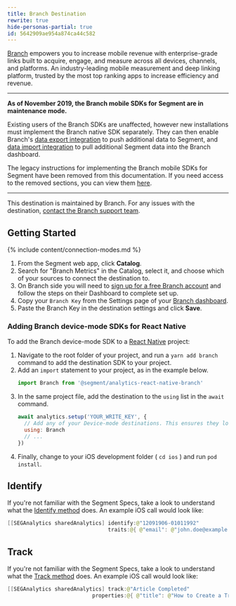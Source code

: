 ```yaml
---
title: Branch Destination
rewrite: true
hide-personas-partial: true
id: 5642909ae954a874ca44c582
---
```

[Branch](https://branch.io/?utm_source=segmentio&utm_medium=docs&utm_campaign=partners) empowers you to increase mobile revenue with enterprise-grade links built to acquire, engage, and measure across all devices, channels, and platforms. An industry-leading mobile measurement and deep linking platform, trusted by the most top ranking apps to increase efficiency and revenue.

---

**As of November 2019, the Branch mobile SDKs for Segment are in maintenance mode.**

Existing users of the Branch SDKs are unaffected, however new installations must implement the Branch native SDK separately. They can then enable Branch's [data export integration](https://docs.branch.io/integrations/segment-export/) to push additional data to Segment, and [data import integration](https://docs.branch.io/integrations/segment-import/) to pull additional Segment data into the Branch dashboard.

The legacy instructions for implementing the Branch mobile SDKs for Segment have been removed from this documentation. If you need access to the removed sections, you can view them [here](https://web.archive.org/web/20191113225102//docs/connections/destinations/catalog/branch-metrics/).

---

This destination is maintained by Branch. For any issues with the destination, [contact the Branch support team](https://support.branch.io/support/home).

## Getting Started

{% include content/connection-modes.md %}

  1. From the Segment web app, click **Catalog**.
  2. Search for "Branch Metrics" in the Catalog, select it, and choose which of your sources to connect the destination to.
  3. On Branch side you will need to [sign up for a free Branch account](http://branch.io/signup?bmp=segment) and follow the steps on their Dashboard to complete set up.
  4. Copy your `Branch Key` from the Settings page of your [Branch dashboard](https://dashboard.branch.io/#/settings).
  5. Paste the Branch Key in the destination settings and click **Save**.


### Adding Branch device-mode SDKs for React Native

<!-- LR, Mar2021: this should be a `react-dest` include but Branch changed their name from Branch-Metrics-->

To add the Branch device-mode SDK to a [React Native](/docs/connections/sources/catalog/libraries/mobile/react-native/) project:
1. Navigate to the root folder of your project, and run a `yarn add branch` command to add the destination SDK to your project.
2. Add an `import` statement to your project, as in the example below.
   ```js
   import Branch from '@segment/analytics-react-native-branch'
   ```
3. In the same project file, add the destination to the `using` list in the `await` command.
   ```js
   await analytics.setup('YOUR_WRITE_KEY', {
     // Add any of your Device-mode destinations. This ensures they load before continuing.
     using: Branch
     // ...
   })
   ```
4. Finally, change to your iOS development folder ( `cd ios` ) and run `pod install`.



## Identify

If you're not familiar with the Segment Specs, take a look to understand what the [Identify method](/docs/connections/spec/identify/) does. An example iOS call would look like:
```swift
[[SEGAnalytics sharedAnalytics] identify:@"12091906-01011992"
                                traits:@{ @"email": @"john.doe@example.com" }];
```

## Track

If you're not familiar with the Segment Specs, take a look to understand what the [Track method](/docs/connections/spec/track/) does. An example iOS call would look like:

```swift
[[SEGAnalytics sharedAnalytics] track:@"Article Completed"
                           properties:@{ @"title": @"How to Create a Tracking Plan", @"course": @"Intro to Analytics" }];
```
